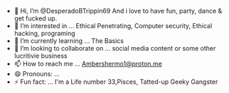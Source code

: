 - 👋 Hi, I’m @DesperadoBTrippin69 And i love to have fun, party, dance & get fucked up.
- 👀 I’m interested in ... Ethical Penetrating, Computer security, Ethical hacking, programing
- 🌱 I’m currently learning ... The Basics
- 💞️ I’m looking to collaborate on ... social media content or some other lucritivie business
- 📫 How to reach me ... Ambershermo1@proton.me
- 😄 Pronouns: ...
- ⚡ Fun fact: ... I'm a Life number 33,Pisces, Tatted-up Geeky Gangster 

<!---
DesperadoBTrippin69/DesperadoBTrippin69 is a ✨ special ✨ repository because its `README.md` (this file) appears on your GitHub profile.
You can click the Preview link to take a look at your changes.
--->
